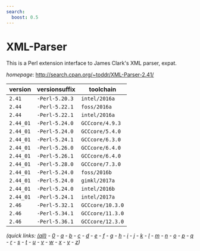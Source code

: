 ```yaml
---
search:
  boost: 0.5
---
```

# XML-Parser

This is a Perl extension interface to James Clark's XML parser, expat.

*homepage*: <http://search.cpan.org/~toddr/XML-Parser-2.41/>

version | versionsuffix | toolchain
--------|---------------|----------
``2.41`` | ``-Perl-5.20.3`` | ``intel/2016a``
``2.44`` | ``-Perl-5.22.1`` | ``foss/2016a``
``2.44`` | ``-Perl-5.22.1`` | ``intel/2016a``
``2.44_01`` | ``-Perl-5.24.0`` | ``GCCcore/4.9.3``
``2.44_01`` | ``-Perl-5.24.0`` | ``GCCcore/5.4.0``
``2.44_01`` | ``-Perl-5.24.1`` | ``GCCcore/6.3.0``
``2.44_01`` | ``-Perl-5.26.0`` | ``GCCcore/6.4.0``
``2.44_01`` | ``-Perl-5.26.1`` | ``GCCcore/6.4.0``
``2.44_01`` | ``-Perl-5.28.0`` | ``GCCcore/7.3.0``
``2.44_01`` | ``-Perl-5.24.0`` | ``foss/2016b``
``2.44_01`` | ``-Perl-5.24.0`` | ``gimkl/2017a``
``2.44_01`` | ``-Perl-5.24.0`` | ``intel/2016b``
``2.44_01`` | ``-Perl-5.24.1`` | ``intel/2017a``
``2.46`` | ``-Perl-5.32.1`` | ``GCCcore/10.3.0``
``2.46`` | ``-Perl-5.34.1`` | ``GCCcore/11.3.0``
``2.46`` | ``-Perl-5.36.1`` | ``GCCcore/12.3.0``


*(quick links: [(all)](../index.md) - [0](../0/index.md) - [a](../a/index.md) - [b](../b/index.md) - [c](../c/index.md) - [d](../d/index.md) - [e](../e/index.md) - [f](../f/index.md) - [g](../g/index.md) - [h](../h/index.md) - [i](../i/index.md) - [j](../j/index.md) - [k](../k/index.md) - [l](../l/index.md) - [m](../m/index.md) - [n](../n/index.md) - [o](../o/index.md) - [p](../p/index.md) - [q](../q/index.md) - [r](../r/index.md) - [s](../s/index.md) - [t](../t/index.md) - [u](../u/index.md) - [v](../v/index.md) - [w](../w/index.md) - [x](../x/index.md) - [y](../y/index.md) - [z](../z/index.md))*

